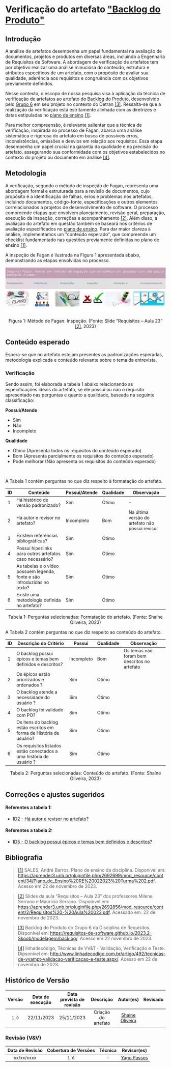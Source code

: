 # Verificação do artefato ["Backlog do Produto"](https://requisitos-de-software.github.io/2023.2-Skoob/modelagem/backlog/)

## Introdução

A análise de artefatos desempenha um papel fundamental na avaliação de documentos, projetos e produtos em diversas áreas, incluindo a Engenharia de Requisitos de Software. A abordagem de verificação de artefatos tem por objetivo realizar uma análise minuciosa do conteúdo, estrutura e atributos específicos de um artefato, com o propósito de avaliar sua qualidade, aderência aos requisitos e congruência com os objetivos previamente definidos.

Nesse contexto, o escopo de nossa pesquisa visa à aplicação da técnica de verificação de artefatos ao artefato do [Backlog do Produto](https://requisitos-de-software.github.io/2023.2-Skoob/modelagem/backlog/), desenvolvido pelo [Grupo 6](https://requisitos-de-software.github.io/2023.2-Skoob/) em seu projeto no contexto do Detran <a id="a" href="#aa">[3]</a>. Ressalta-se que a realização da verificação está estritamente alinhada com as diretrizes e datas estipuladas no [plano de ensino](https://aprender3.unb.br/pluginfile.php/2692699/mod_resource/content/34/Plano_de_Ensino%20RE%20022023%20Turma%202.pdf) <a id="a" href="#aa">[1]</a>.

Para melhor compreensão, é relevante salientar que a técnica de verificação, inspirada no processo de Fagan, abarca uma análise sistemática e rigorosa do artefato em busca de possíveis erros, inconsistências, omissões e desvios em relação aos requisitos. Essa etapa desempenha um papel crucial na garantia da qualidade e na precisão do artefato, assegurando sua conformidade com os objetivos estabelecidos no contexto do projeto ou documento em análise <a id="d" href="#dd">[4]</a>.

## Metodologia

A verificação, segundo o método de inspeção de Fagan, representa uma abordagem formal e estruturada para a revisão de documentos, cujo propósito é a identificação de falhas, erros e problemas nos artefatos, incluindo documentos, código-fonte, especificações e outros elementos correlacionados a projetos de desenvolvimento de software. O processo compreende etapas que envolvem planejamento, revisão geral, preparação, execução da inspeção, correções e acompanhamento <a id="b" href="#bb">[2]</a>. Além disso, a avaliação do artefato em questão também se baseará nos critérios de avaliação especificados no [plano de ensino](https://aprender3.unb.br/pluginfile.php/2692699/mod_resource/content/34/Plano_de_Ensino%20RE%20022023%20Turma%202.pdf). Para dar maior clareza à análise, implementamos um "conteúdo esperado", que compreende um checklist fundamentado nas questões previamente definidas no plano de ensino <a id="a" href="#aa">[1]</a>.

A inspeção de Fagan é ilustrada na Figura 1 apresentada abaixo, demonstrando as etapas envolvidas no processo.

![Inspeção Fagan](../Fagan.png)

<div style="text-align: center;">
    Figura 1: Método de Fagan: Inspeção. (Fonte: Slide “Requisitos – Aula 23” <a id="b" href="#bb">[2]</a>, 2023)
</div>

## Conteúdo esperado

Espera-se que no artefato estejam presentes as padronizações esperadas, metodologia explicada e conteúdo relevante sobre o tema da entrevista.

### Verificação

Sendo assim, foi elaborada a tabela 1 abaixo relacionando as especificações ideais do artefato, se ele possui ou não o requisito apresentado nas perguntas e quanto a qualidade, baseada na seguinte classificação:

**Possui/Atende**

- Sim
- Não
- Incompleto

**Qualidade**

- Ótimo (Apresenta todos os requisitos do conteúdo esperado)
- Bom (Apresenta parcialmente os requisitos do conteúdo esperado)
- Pode melhorar (Não apresenta os requisitos do conteúdo esperado)

<br>

A Tabela 1 contém perguntas no que diz respeito à formatação do artefato. <a id="Tabela1"></a>

| ID  | Conteúdo                                                                 | Possui/Atende | Qualidade | Observação                                      |
| --- | ------------------------------------------------------------------------ | ------------- | --------- | ----------------------------------------------- |
| 1   | Há histórico de versão padronizado?                                      | Sim           | Ótimo     | -                                               |
| 2   | Há autor e revisor no artefato?                                          | Incompleto    | Bom       | Na última versão do artefato não possui revisor |
| 3   | Existem referências bibliográficas?                                      | Sim           | Ótimo     |                                                 |
| 4   | Possui hiperlinks para outros artefatos caso necessário?                 | Sim           | Ótimo     |                                                 |
| 5   | As tabelas e o vídeo possuem legenda, fonte e são introduzidas no texto? | Sim           | Ótimo     |                                                 |
| 6   | Existe uma metodologia definida no artefato?                             | Sim           | Ótimo     |                                                 |

<div style="text-align: center;">
    Tabela 1: Perguntas selecionadas: Formatação do artefato. (Fonte: Shaíne Oliveira, 2023)
</div>

A Tabela 2 contém perguntas no que diz respeito ao conteúdo do artefato. <a id="Tabela2"></a>

| ID  | Descrição do Critério                                               | Possui     | Qualidade | Observação                                   |
| --- | ------------------------------------------------------------------- | ---------- | --------- | -------------------------------------------- |
| 1   | O backlog possui épicos e temas bem definidos e descritos?          | Incompleto | Bom       | Os temas não foram bem descritos no artefato |
| 2   | Os épicos estão priorizados e ordenados ?                           | Sim        | Ótimo     |                                              |
| 3   | O backlog atende a necessidade do usuário ?                         | Sim        | Ótimo     |                                              |
| 4   | O backlog foi validado com PO?                                      | Sim        | Ótimo     |                                              |
| 5   | Os itens do backlog estão escritos em forma de História de usuário? | Sim        | Ótimo     |                                              |
| 6   | Os requisitos listados estão conectados a uma história de usuário ? | Sim        | Ótimo     |                                              |

<div style="text-align: center;">
    Tabela 2: Perguntas selecionadas: Conteúdo do artefato. (Fonte: Shaíne Oliveira, 2023)
</div>

## Correções e ajustes sugeridos

#### Referentes a tabela 1:

- [ID2 - Há autor e revisor no artefato? ](#verificacao)

#### Referentes a tabela 2:

- [ID5 - O backlog possui épicos e temas bem definidos e descritos? ](#verificacao)

## Bibliografia

> <a id="a" href="#aa">[1]</a> SALES, André Barros. Plano de ensino da disciplina. Disponível em: <https://aprender3.unb.br/pluginfile.php/2692699/mod_resource/content/34/Plano_de_Ensino%20RE%20022023%20Turma%202.pdf>. Acesso em 22 de novembro de 2023.

> <a id="b" href="#bb">[2]</a> Slides da aula “Requisitos – Aula 23” dos professores Milene Serrano e Maurício Serrano. Disponível em: <https://aprender3.unb.br/pluginfile.php/2692856/mod_resource/content/2/Requisitos%20-%20Aula%20023.pdf>. Acessado em: 22 de novembro de 2023.

> <a id="c" href="#cc">[3]</a> Backlog do Produto do Grupo 6 da Disciplina de Requisitos. Disponível em: <https://requisitos-de-software.github.io/2023.2-Skoob/modelagem/backlog/>. Acesso em 22 novembro de 2023.

> <a id="d" href="#dd">[4]</a> linhadecódigo, Técnicas de VV&T - Validação, Verificação e Teste. Dipsonível em: <http://www.linhadecodigo.com.br/artigo/492/tecnicas-de-vvampt-validacao-verificacao-e-teste.aspx/>. Acesso em 22 de novembro de 2023.

## Histórico de Versão

| Versão | Data de execução | Data prevista de revisão |      Descrição      |                      Autor(es)                       | Revisado |
| :----: | :--------------: | :----------------------: | :-----------------: | :--------------------------------------------------: | :------: |
| `1.0`  |    22/11/2023    |        25/11/2023        | Criação do artefato | [Shaíne Oliveira](https://github.com/ShaineOliveira) |          |

### Revisão (V&V)

| Data de Revisão | Cobertura de Versões | Técnica |                  Revisor(es)                  |
| :-------------: | :------------------: | :-----: | :-------------------------------------------: |
|   xx/xx/xxxx    |        `1.0`         |    -    | [Yago Passos](https://github.com/yagompassos) |
